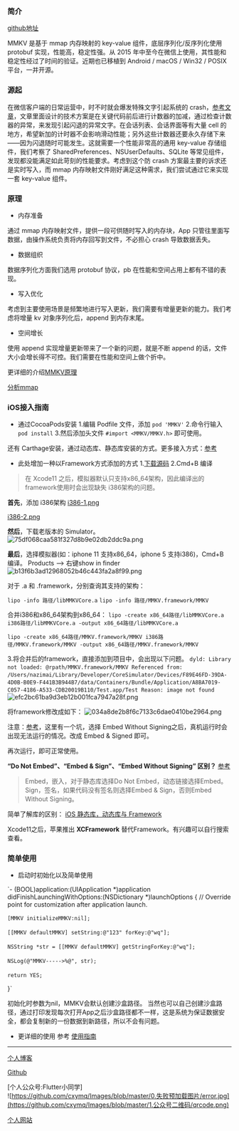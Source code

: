### 简介

[github地址](https://github.com/Tencent/MMKV)

MMKV 是基于 mmap 内存映射的 key-value 组件，底层序列化/反序列化使用 protobuf 实现，性能高，稳定性强。从 2015 年中至今在微信上使用，其性能和稳定性经过了时间的验证。近期也已移植到 Android / macOS / Win32 / POSIX 平台，一并开源。

### 源起
在微信客户端的日常运营中，时不时就会爆发特殊文字引起系统的 crash，[参考文章](https://mp.weixin.qq.com/s?__biz=MzAwNDY1ODY2OQ==&mid=2649286826&idx=1&sn=35601cb1156617aa235b7fd4b085bfc4)，文章里面设计的技术方案是在关键代码前后进行计数器的加减，通过检查计数器的异常，来发现引起闪退的异常文字。在会话列表、会话界面等有大量 cell 的地方，希望新加的计时器不会影响滑动性能；另外这些计数器还要永久存储下来——因为闪退随时可能发生。这就需要一个性能非常高的通用 key-value 存储组件，我们考察了 SharedPreferences、NSUserDefaults、SQLite 等常见组件，发现都没能满足如此苛刻的性能要求。考虑到这个防 crash 方案最主要的诉求还是实时写入，而 mmap 内存映射文件刚好满足这种需求，我们尝试通过它来实现一套 key-value 组件。

### 原理

* 内存准备

通过 mmap 内存映射文件，提供一段可供随时写入的内存块，App 只管往里面写数据，由操作系统负责将内存回写到文件，不必担心 crash 导致数据丢失。

* 数据组织

数据序列化方面我们选用 protobuf 协议，pb 在性能和空间占用上都有不错的表现。

* 写入优化

考虑到主要使用场景是频繁地进行写入更新，我们需要有增量更新的能力。我们考虑将增量 kv 对象序列化后，append 到内存末尾。

* 空间增长

使用 append 实现增量更新带来了一个新的问题，就是不断 append 的话，文件大小会增长得不可控。我们需要在性能和空间上做个折中。

更详细的介绍[MMKV原理](https://github.com/Tencent/MMKV/wiki/design)

[分析mmap](https://www.cnblogs.com/huxiao-tee/p/4660352.html)

### iOS接入指南

* 通过CocoaPods安装
1.编辑 Podfile 文件，添加 `pod 'MMKV'`
2.命令行输入 `pod install`
3.然后添加头文件 `#import <MMKV/MMKV.h>` 即可使用。

还有 Carthage安装，通过动态库、静态库安装的方式。更多接入方式：[参考](https://github.com/Tencent/MMKV/wiki/iOS_setup_cn)

* 此处增加一种以Framework方式添加的方式
1.[下载源码](https://github.com/Tencent/MMKV)
2.Cmd+B 编译
>在 Xcode11 之后，模拟器默认只支持x86_64架构，因此编译出的framework使用时会出现缺失 i386架构的问题。

**首先**，添加 i386架构
[i386-1.png](https://github.com/cxymq/cxymq.github.io/blob/master/_images/2020-5-28/i386-1.png)

[i386-2.png](https://github.com/cxymq/cxymq.github.io/blob/master/_images/2020-5-28/i386-2.png)

**然后**，下载老版本的 Simulator。
![75df068caa581f327d8b9e02db2ddc9a.png](evernotecid://44D857B4-A4D6-46EB-9C6A-C81FF04B2550/appyinxiangcom/23727825/ENResource/p7)

**最后**，选择模拟器(如：iphone 11 支持x86_64，iphone 5 支持i386)，Cmd+B 编译。
Products --> 右键show in finder
![b13f6b3ad12968052b46c443fa2a8f99.png](evernotecid://44D857B4-A4D6-46EB-9C6A-C81FF04B2550/appyinxiangcom/23727825/ENResource/p9)

对于 .a 和 .framework，分别查询其支持的架构：

`lipo -info 路径/libMMKVCore.a`
`lipo -info 路径/MMKV.framework/MMKV`

合并i386和x86_64架构到x86_64：
`lipo -create x86_64路径/libMMKVCore.a i386路径/libMMKVCore.a -output x86_64路径/libMMKVCore.a`

`lipo -create x86_64路径/MMKV.framework/MMKV i386路径/MMKV.framework/MMKV -output x86_64路径/MMKV.framework/MMKV`

3.将合并后的framework，直接添加到项目中，会出现以下问题。
`dyld: Library not loaded: @rpath/MMKV.framework/MMKV
  Referenced from: /Users/nazimai/Library/Developer/CoreSimulator/Devices/F89E46FD-39DA-4D0B-B0E9-F441B3B944B7/data/Containers/Bundle/Application/A8BA7019-C057-4186-A533-CDB20019B110/Test.app/Test
  Reason: image not found`
![efc2bc61ba9d3eb12b001fca7947a28f.png](evernotecid://44D857B4-A4D6-46EB-9C6A-C81FF04B2550/appyinxiangcom/23727825/ENResource/p10)

将framework修改成如下：
![034a8de2b8f6c7133c6dae0410be2964.png](evernotecid://44D857B4-A4D6-46EB-9C6A-C81FF04B2550/appyinxiangcom/23727825/ENResource/p13)

注意：[参考](https://blog.csdn.net/sinat_27741463/article/details/102463158)，这里有一个坑，选择 Embed Without Signing之后，真机运行时会出现无法运行的情况。改成 Embed & Signed 即可。

再次运行，即可正常使用。

**“Do Not Embed”、“Embed & Sign”、“Embed Without Signing” 区别？**
[参考](https://stackoverflow.com/questions/57687170/do-not-embed-embed-sign-embed-without-signing-what-are-they-what-th)
>Embed，嵌入，对于静态库选择Do Not Embed，动态链接选择Embed。
>Sign，签名，如果代码没有签名则选择Embed & Sign，否则Embed Without Signing。

简单了解库的区别：
[iOS 静态库，动态库与 Framework](https://www.cnblogs.com/wfwenchao/articles/5044475.html)

Xcode11之后，苹果推出 **XCFramework** 替代Framework。有兴趣可以自行搜索查看。
###  简单使用

* 启动时初始化以及简单使用
 
 `- (BOOL)application:(UIApplication *)application didFinishLaunchingWithOptions:(NSDictionary *)launchOptions {
    // Override point for customization after application launch.
    
    [MMKV initializeMMKV:nil];
    
    [[MMKV defaultMMKV] setString:@"123" forKey:@"wq"];
    
    NSString *str = [[MMKV defaultMMKV] getStringForKey:@"wq"];
    
    NSLog(@"MMKV----->%@", str);
    
    return YES;
}`

初始化时参数为nil，MMKV会默认创建沙盒路径。
当然也可以自己创建沙盒路径，通过打印发现每次打开App之后沙盒路径都不一样，这是系统为保证数据安全，都会复制新的一份数据到新路径，所以不会有问题。

* 更详细的使用
参考 [使用指南](https://github.com/Tencent/MMKV/wiki/iOS_tutorial_cn)

-----------------------------------------------------------

[个人博客](https://blog.csdn.net/Crazy_SunShine)

[Github](https://github.com/cxymq)

[个人公众号:Flutter小同学]  
![https://github.com/cxymq/Images/blob/master/0.失败预加载图片/error.jpg](https://github.com/cxymq/Images/blob/master/1.公众号二维码/qrcode.png)

[个人网站](http://chenhui.today/)

